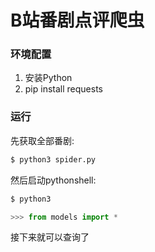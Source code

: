 # B站番剧点评爬虫

### 环境配置

1. 安装Python
2. pip install requests

### 运行

先获取全部番剧:  
```bash
$ python3 spider.py
```

然后启动pythonshell:  
```bash
$ python3
```

```python
>>> from models import *
```

接下来就可以查询了
